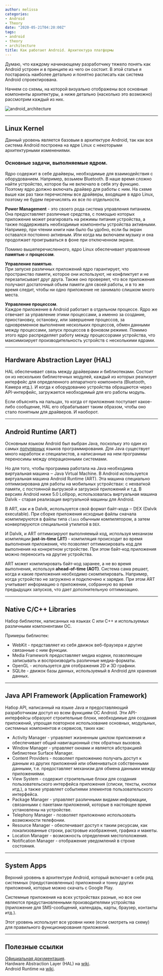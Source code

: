 ```yaml
---
author: melissa
categories:
- Android
- Theory
date: "2020-05-21T04:20:00Z"
tags:
- android
- theory
- architecture
title: Как работает Android. Архитектура платформы
---
```


Думаю, что каждому начинающему разработчику тяжело понять как Android устроен и
в принципе из чего он состоит. В этой статье я постараюсь наиболее детально и
понятно расписать как система Android спроектирована.

Начнем со схемы, на которой визуально отображены все основные компоненты
архитектуры, а ниже детально (насколько это возможно) рассмотрим каждый из них.

![android_architecture](/assets/img/posts/android-architecture/android-stack.png)

***
## Linux Kernel

Данный уровень является базовым в архитектуре Android, так как вся система
Android построена на ядре Linux с некоторыми архитектурными изменениями.

### Основные задачи, выполняемые ядром.

Ядро содержит в себе драйверы, необходимые для взаимодействия с оборудованием.
Например, возьмем Bluetooth. В наше время сложно найти устройство, которое бы
не включало в себя эту функцию. Поэтому ядро должно включать драйвер для работы
с ним. На схеме выше как раз таки перечислены все драйверы, входящие в ядро Linux,
поэтому не будем перечислять их все по отдельности.

**Power Management** - это своего рода система управления питанием. Она
предоставляет различные средства, с помощью которых приложение может реагировать
на режимы питания устройства, а также поддерживать необходимые компоненты
устройства активными. Например, при чтении книги нам было бы удобно, если бы
экран оставался постоянно активным. Или когда мы включаем музыку и она продолжает
проигрываться в фоне при отключенном экране.

Помимо вышеперечисленного, ядро Linux обеспечивает управление **памятью** и **процессом**.

**Управление памятью**. <br>
При запуске различных приложений ядро ​​гарантирует, что пространство памяти,
которое они используют, не конфликтует и не перезаписывает друг друга. Также
оно проверяет, что все приложения получают достаточный объем памяти для своей
работы, и в то же время следит, чтобы ни одно приложение не занимало слишком
много места.

**Управление процессом**. <br>
Каждое приложение в Android работает в отдельном процессе. Ядро же отвечает за
управление этими процессами, а именно за создание, приостановку, остановку, или
завершение процессов, за одновременное выполнение нескольких процессов, обмен
данными между процессами, запуск процессов в фоновом режиме.
Помимо этого ядро распределяет работу между процессорами устройства, что
максимизирует производительность устройств с несколькими ядрами.

***


## Hardware Abstraction Layer (HAL)

HAL обеспечивает связь между драйверами и библиотеками.
Состоит он из нескольких библиотечных модулей, каждый из которых реализует
интерфейс для определенного аппаратного компонента (Bluetooth, Камера итд.).
И когда к оборудованию устройства обращаются через API-интерфейс, загружается
необходимый для его работы модуль.

Если объяснять на пальцах, то когда от приложения поступает какое-либо сообщение,
HAL его обрабатывает таким образом, чтобы оно стало понятным для драйверов.
И наоборот.

***


## Android Runtime (ART)

Основным языком Android был выбран Java, поскольку это один из самых
[популярных](https://www.tiobe.com/tiobe-index/) языков программирования. Для
Java существует много наработок и специалистов, а написанные на нем программы
переносимы между операционными системами.

Но для того, чтобы программа работала на Java необходима виртуальная машина ‒
Java Virtual Machine. В Android используется виртуальная машина Android Runtime
(ART). Эта машина специально оптимизирована для работы на мобильных устройствах:
с нехваткой памяти, с постоянной выгрузкой и загрузкой приложений и т.д.
В версиях Android ниже 5.0 Lollipop, использовалась виртуальная машина Dalvik -
старая реализация виртуальной машины для Android.

В ART, как и в Dalvik, используется свой формат байт-кода ‒ DEX (Dalvik executable).
При сборке приложения исходные файлы сначала компилируются в файлы типа `class`
обычным компилятором, а затем конвертируются специальной утилитой в `DEX`.

И Dalvik, и ART оптимизируют выполняемый код, используя механизм компиляции
**just-in-time (JIT)** - компиляция происходит во время выполнения приложения, что
позволяет оптимизировать код для выполнения на конкретном устройстве. При этом
байт-код приложения можно переносить на другие устройства.

ART может компилировать байт-код заранее, а не во время выполнения, используя
**ahead-of-time (AOT)**. Система сама решает, когда и какие приложения необходимо
скомпилировать. Например, когда устройство не загружено и подключено к зарядке.
При этом ART учитывает информацию о приложении, собранную во время предыдущих
запусков, что дает дополнительную оптимизацию.

***


## Native C/C++ Libraries

Набор библиотек, написанных на языках C или C++ и используемых различными
компонентами ОС.

Примеры библиотек:
- WebKit - представляет из себя движок веб-браузера и другие
связанные с ним функции.
- Media Framework предоставляет медиа кодеки, позволяющие записывать и
  воспроизводить различные медиа-форматы.
- OpenGL - используется для отображения 2D и 3D графики.
- SQLite - движок базы данных, используемый в Android для хранения данных.

***


## Java API Framework (Application Framework)

Набор API, написанный на языке Java и предоставляющий разработчикам доступ ко
всем функциям ОС Android. Эти API-интерфейсы образуют строительные блоки,
необходимые для создания приложений, упрощая повторное использование
основных, модульных, системных компонентов и сервисов, таких как:
- Activity Manager - управляет жизненным циклом приложения и обеспечивает общий
  навигационный стек обратных вызовов.
- Window Manager - управляет окнами и является абстракцией библиотеки Surface
  Manager.
- Content Providers - позволяет приложению получать доступ к данным из других
  приложений или обмениваться собственными данными, т.е. предоставляет механизм
  для обмена данными между приложениями.
- View System - содержит строительные блоки для создания пользовательского
  интерфейса приложения (списки, тексты, кнопки итд.), а также управляет
  событиями элементов пользовательского интерфейса.
- Package Manager - управляет различными видами информации, связанными с пакетами
  приложений, которые в настоящее время установлены на устройстве.
- Telephony Manager - позволяет приложению использовать возможности телефонии.
- Resource Manager - обеспечивает доступ к таким ресурсам, как локализованные
  строки, растровые изображения, графика и макеты.
- Location Manager - возможность определения местоположения.
- Notification Manager - отображение уведомлений в строке состояния.

***


## System Apps

Верхний уровень в архитектуре Android, который включает в себя ряд системных
(предустановленных) приложений и тонну других приложений, которые можно скачать
с Google Play.

Системные приложения на всех устройствах разные, но все они являются
предустановленными производителями устройства (приложение для SMS-сообщений,
календарь, карты, браузер, контакты итд.).

Этот уровень использует все уровни ниже (если смотреть на схему) для правильного
функционирования приложений.

***


## Полезные ссылки

[Официальная документация](https://developer.android.com/guide/platform). <br>
Hardware Abstraction Layer (HAL) на [wiki](https://ru.wikipedia.org/wiki/%D0%A1%D0%BB%D0%BE%D0%B9_%D0%B0%D0%BF%D0%BF%D0%B0%D1%80%D0%B0%D1%82%D0%BD%D1%8B%D1%85_%D0%B0%D0%B1%D1%81%D1%82%D1%80%D0%B0%D0%BA%D1%86%D0%B8%D0%B9). <br>
Android Runtime на [wiki](https://ru.wikipedia.org/wiki/Android_Runtime).
